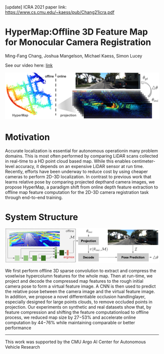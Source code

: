 [update] ICRA 2021 paper link: https://www.cs.cmu.edu/~kaess/pub/Chang21icra.pdf

# HyperMap:Offline 3D Feature Map for Monocular Camera Registration

Ming-Fang Chang, Joshua Mangelson, Michael Kaess, Simon Lucey

See our video here: <a href="https://www.youtube.com/watch?v=CQsmS8RDsCE&feature=youtu.be">link</a>

<img src="https://github.com/alliecc/HyperMap-Offline-3D-Feature-Map-for-Monocular-Camera-Registration/blob/master/front_v4.png"  width="700" class="center">


# Motivation

Accurate localization is essential for autonomous operationin many problem domains. This is most often performed by comparing LiDAR scans collected in real-time to a HD point cloud based map. While this enables centimeter-level accuracy, it depends on an expensive LiDAR sensor at run time. Recently, efforts have been underway to reduce cost by using cheaper cameras to perform 2D-3D localization. In contrast to previous work that learns relative pose by comparing projected depthand camera images, we propose HyperMap, a paradigm shift from online depth feature extraction to offline map feature computation for the 2D-3D camera registration task through end-to-end training.

# System Structure


<img src="https://github.com/alliecc/HyperMap-Offline-3D-Feature-Map-for-Monocular-Camera-Registration/blob/master/network.png"  width="700" class="center">


We first perform offline 3D sparse convolution to extract and compress the voxelwise hypercolumn features for the whole map. Then at run-time, we project and decode the compressed map features to the rough initial camera pose to form a virtual feature image. A CNN is then used to predict the relative pose between the camera image and the virtual feature image. In addition, we propose a novel differentiable occlusion handlinglayer, especially designed for large points clouds, to remove occluded points  in  projection.  Our experiments  on synthetic and real datasets show that, by feature compression and shifting the feature computationload to offline process, we reduced map size by 27−53% and accelerate online computation by 44−76% while maintaining comparable or better performance

---------------------------------------------------------------------------------
This work was supported by the CMU Argo AI Center for Autonomous Vehicle Research
